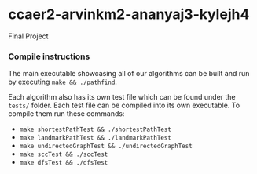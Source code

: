 # ccaer2-arvinkm2-ananyaj3-kylejh4
Final Project

### Compile instructions
The main executable showcasing all of our algorithms can be built and run by executing `make && ./pathfind`.

Each algorithm also has its own test file which can be found under the `tests/` folder. Each test file can be compiled into its own executable. To compile them run these commands:
- `make shortestPathTest && ./shortestPathTest`
- `make landmarkPathTest && ./landmarkPathTest`
- `make undirectedGraphTest && ./undirectedGraphTest`
- `make sccTest && ./sccTest`
- `make dfsTest && ./dfsTest`
